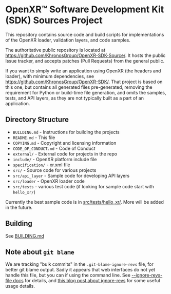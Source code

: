 # OpenXR™ Software Development Kit (SDK) Sources Project

<!--
Copyright (c) 2017-2023, The Khronos Group Inc.

SPDX-License-Identifier: CC-BY-4.0
-->

This repository contains source code and build scripts for implementations
of the OpenXR loader, validation layers, and code samples.

The authoritative public repository is located at
<https://github.com/KhronosGroup/OpenXR-SDK-Source/>.
It hosts the public Issue tracker, and accepts patches (Pull Requests) from the
general public.

If you want to simply write an application using OpenXR (the headers and loader),
with minimum dependencies,
see <https://github.com/KhronosGroup/OpenXR-SDK/>.
That project is based on this one, but contains all generated files pre-generated,
removing the requirement for Python or build-time file generation,
and omits the samples, tests, and API layers, as they are not typically built as a part of an application.

## Directory Structure

- `BUILDING.md` - Instructions for building the projects
- `README.md` - This file
- `COPYING.md` - Copyright and licensing information
- `CODE_OF_CONDUCT.md` - Code of Conduct
- `external/` - External code for projects in the repo
- `include/` - OpenXR platform include file
- `specification/` - xr.xml file
- `src/` - Source code for various projects
- `src/api_layer` - Sample code for developing API layers
- `src/loader` - OpenXR loader code
- `src/tests` - various test code (if looking for sample code start with `hello_xr/`)

Currently the best sample code is in [src/tests/hello_xr/](src/tests/hello_xr).  More will be added in the future.

## Building

See [BUILDING.md](BUILDING.md)

## Note about `git blame`

We are tracking "bulk commits" in the `.git-blame-ignore-revs` file, for better
git blame output. Sadly it appears that web interfaces do not yet handle this
file, but you can if using the command line. See
[--ignore-revs-file docs](https://git-scm.com/docs/git-blame#Documentation/git-blame.txt---ignore-revs-fileltfilegt)
for details, and
[this blog post about ignore-revs](https://www.moxio.com/blog/43/ignoring-bulk-change-commits-with-git-blame)
for some useful usage details.
